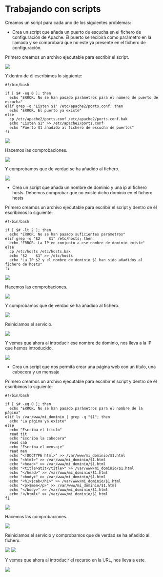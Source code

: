 # Trabajando con scripts

Creamos un script para cada uno de los siguientes problemas:

+ Crea un script que añada un puerto de escucha en el fichero de configuración de Apache. El puerto se recibirá como parámetro en la llamada y se comprobará que no esté ya presente en el fichero de configuración.

Primero creamos un archivo ejecutable para escribir el script.

![](/Tema1/img/Screenshot_44.png)

Y dentro de él escribimos lo siguiente:

```
#!/bin/bash

if [ $# -eq 0 ]; then
  echo "ERROR. No se han pasado parámetros para el número de puerto de escucha"
elif grep -q "Listen $1" /etc/apache2/ports.conf; then
  echo "ERROR. El puerto ya existe"
else
  cp /etc/apache2/ports.conf /etc/apache2/ports.conf.bak
  echo "Listen $1" >> /etc/apache2/ports.conf
  echo "Puerto $1 añadido al fichero de escucha de puertos"
fi
```

![](/Tema1/img/Screenshot_45.png)

Hacemos las comprobaciones.

![](/Tema1/img/Screenshot_46.png)

Y comprobamos que de verdad se ha añadido al fichero.

![](/Tema1/img/Screenshot_44_1.png)

+ Crea un script que añada un nombre de dominio y una ip al fichero hosts. Debemos comprobar que no existe dicho dominio en el fichero hosts

Primero creamos un archivo ejecutable para escribir el script y dentro de él escribimos lo siguiente:

```
#!/bin/bash

if [ $# -lt 2 ]; then
  echo "ERROR. No se han pasado suficientes parámetros"
elif grep -q "$2    $1" /etc/hosts; then
  echo "ERROR. La IP en conjunto a ese nombre de dominio existe"
else
  cp /etc/hosts /etc/hosts.bak
  echo "$2    $1" >> /etc/hosts
  echo "La IP $2 y el nombre de dominio $1 han sido añadidos al fichero de hosts"
fi
```

![](/Tema1/img/Screenshot_47.png)

Hacemos las comprobaciones.

![](/Tema1/img/Screenshot_48.png)

Y comprobamos que de verdad se ha añadido al fichero.

![](/Tema1/img/Screenshot_49.png)

Reiniciamos el servicio.

![](/Tema1/img/Screenshot_50.png)

Y vemos que ahora al introducir ese nombre de dominio, nos lleva a la IP que hemos introducido.

![](/Tema1/img/Screenshot_51.png)

+ Crea un script que nos permita crear una página web con un título, una cabecera y un mensaje

Primero creamos un archivo ejecutable para escribir el script y dentro de él escribimos lo siguiente:

```
#!/bin/bash

if [ $# -eq 0 ]; then
  echo "ERROR. No se han pasado parámetros para el nombre de la página"
elif ls /var/www/mi_dominio | grep -q "$1"; then
  echo "La página ya existe"
else
  echo "Escriba el título"
  read tit
  echo "Escriba la cabecera"
  read cab
  echo "Escriba el mensaje"
  read men
  echo "<!DOCTYPE html>" >> /var/www/mi_dominio/$1.html
  echo "<html>" >> /var/www/mi_dominio/$1.html
  echo "<head>" >> /var/www/mi_dominio/$1.html
  echo "<title>$tit</title>" >> /var/www/mi_dominio/$1.html
  echo "</head>" >> /var/www/mi_dominio/$1.html
  echo "<body>" >> /var/www/mi_dominio/$1.html
  echo "<h1>$cab</h1>" >> /var/www/mi_dominio/$1.html
  echo "<p>$men</p>" >> /var/www/mi_dominio/$1.html
  echo "</body>" >> /var/www/mi_dominio/$1.html
  echo "</html>" >> /var/www/mi_dominio/$1.html
fi
```

![](/Tema1/img/Screenshot_52.png)

Hacemos las comprobaciones.

![](/Tema1/img/Screenshot_53.png)

Reiniciamos el servicio y comprobamos que de verdad se ha añadido al fichero.

![](/Tema1/img/Screenshot_54.png)
![](/Tema1/img/Screenshot_55.png)

Y vemos que ahora al introducir el recurso en la URL, nos lleva a este.

![](/Tema1/img/Screenshot_56.png)
